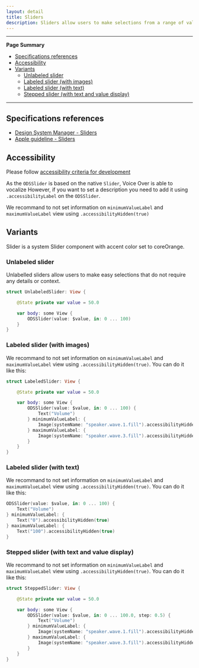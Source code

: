 ```yaml
---
layout: detail
title: Sliders
description: Sliders allow users to make selections from a range of values.
---
```


---

**Page Summary**

* [Specifications references](#specifications-references)
* [Accessibility](#accessibility)
* [Variants](#variants)
  * [Unlabeled slider](#unlabeled-slider)
  * [Labeled slider (with images)](#labeled-slider-with-images)
  * [Labeled slider (with text)](#labeled-slider-with-images)
  * [Stepped slider (with text and value display)](#stepped-sslider-with-text-and-value-display)
  
---

## Specifications references

- [Design System Manager - Sliders](https://system.design.orange.com/0c1af118d/p/7559da-sliders/b/253eea)
- [Apple guideline - Sliders](https://developer.apple.com/design/human-interface-guidelines/components/selection-and-input/sliders)

## Accessibility

Please follow [accessibility criteria for development](https://a11y-guidelines.orange.com/en/mobile/ios/)

As the `ODSSlider` is based on the native `Slider`, Voice Over is able to vocalize 
However, if you want to set a description you need to add it using `.accessibilityLabel` on the `ODSSlider`.

We recommand to not set information on `minimumValueLabel` and `maximumValueLabel` view using `.accessibilityHidden(true)`

## Variants

Slider is a system Slider component with accent color set to coreOrange.

### Unlabeled slider

Unlabelled sliders allow users to make easy selections that do not require any details or context.

```swift
struct UnlabeledSlider: View {

    @State private var value = 50.0

    var body: some View {
        ODSSlider(value: $value, in: 0 ... 100)
    }
}
```

### Labeled slider (with images)

We recommand to not set information on `minimumValueLabel` and `maximumValueLabel` view using `.accessibilityHidden(true)`. You can do it like this:

```swift
struct LabeledSlider: View {

    @State private var value = 50.0

    var body: some View {
        ODSSlider(value: $value, in: 0 ... 100) {
            Text("Volume")
        } minimumValueLabel: {
            Image(systemName: "speaker.wave.1.fill").accessibilityHidden(true)
        } maximumValueLabel: {
            Image(systemName: "speaker.wave.3.fill").accessibilityHidden(true)
        }
    }
}
``` 

### Labeled slider (with text)

We recommand to not set information on `minimumValueLabel` and `maximumValueLabel` view using `.accessibilityHidden(true)`. You can do it like this:

```swift
ODSSlider(value: $value, in: 0 ... 100) {
    Text("Volume")
} minimumValueLabel: {
    Text("0").accessibilityHidden(true)
} maximumValueLabel: {
    Text("100").accessibilityHidden(true)
}
``` 

### Stepped slider (with text and value display)

We recommand to not set information on `minimumValueLabel` and `maximumValueLabel` view using `.accessibilityHidden(true)`. You can do it like this:

```swift
struct SteppedSlider: View {

    @State private var value = 50.0

    var body: some View {
        ODSSlider(value: $value, in: 0 ... 100.0, step: 0.5) {
            Text("Volume")
        } minimumValueLabel: {
            Image(systemName: "speaker.wave.1.fill").accessibilityHidden(true)
        } maximumValueLabel: {
            Image(systemName: "speaker.wave.3.fill").accessibilityHidden(true)
        }
    }
}
``` 
